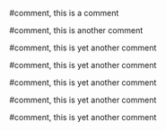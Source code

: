 #comment, this is a comment

#comment, this is another comment

#comment, this is yet another comment

#comment, this is yet another comment

#comment, this is yet another comment







#comment, this is yet another comment

#comment, this is yet another comment
